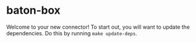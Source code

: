 # baton-box
Welcome to your new connector! To start out, you will want to update the dependencies.
Do this by running `make update-deps`.